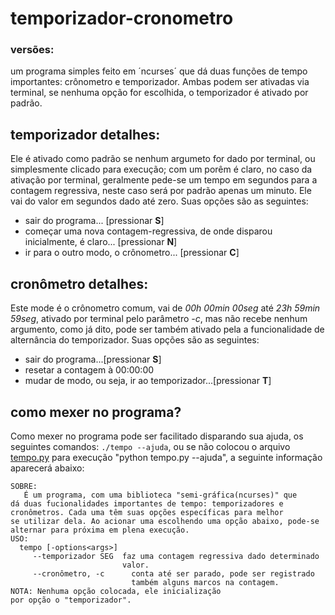 # temporizador-cronometro

<!-- adicionando versões compátiveis. -->
<h3> versões:&nbsp &nbsp
<a href="https://github.com/TheAlgorithms/">
    <img src="https://img.shields.io/pypi/pyversions/tomlkit.svg?logo=python&logoColor=white" height="15">
</a>
</h3>

um programa simples feito em ´ncurses´ que dá duas funções de tempo importantes: crônometro e temporizador. Ambas podem ser ativadas via terminal, se nenhuma opção for escolhida, o temporizador é ativado por padrão.

## temporizador detalhes:
Ele é ativado como padrão se nenhum argumeto for dado por terminal, ou simplesmente clicado para execução; com um porêm é claro, no caso da ativação por terminal, geralmente pede-se um tempo em segundos para a contagem regressiva, neste caso será por padrão apenas um minuto. Ele vai do valor em segundos dado até zero.
Suas opções são as seguintes: 

  - sair do programa... [pressionar **S**]
  - começar uma nova contagem-regressiva, de onde disparou inicialmente, é claro... [pressionar **N**]
  - ir para o outro modo, o crônometro... [pressionar **C**]

## cronômetro detalhes:
Este mode é o crônometro comum, vai de *00h 00min 00seg* até *23h 59min 59seg*, ativado por terminal pelo parâmetro *-c*, mas não recebe nenhum argumento, como já dito, pode ser também ativado pela a funcionalidade de alternância do temporizador. Suas opções são as seguintes:

  - sair do programa...[pressionar **S**]
  - resetar a contagem à 00:00:00
  - mudar de modo, ou seja, ir ao temporizador...[pressionar **T**]


## como mexer no programa?
Como mexer no programa pode ser facilitado disparando sua ajuda, os seguintes comandos: `./tempo --ajuda`, ou se não colocou o arquivo [tempo.py](https://github.com/patrick7star/temporizador-cronometro/blob/main/tempo.py) para execução "python tempo.py --ajuda", a seguinte informação aparecerá abaixo:
```
SOBRE:
   É um programa, com uma biblioteca "semi-gráfica(ncurses)" que 
dá duas fucionalidades importantes de tempo: temporizadores e
cronômetros. Cada uma têm suas opções específicas para melhor 
se utilizar dela. Ao acionar uma escolhendo uma opção abaixo, pode-se
alternar para próxima em plena execução.
USO:
  tempo [-options<args>]
     --temporizador SEG  faz uma contagem regressiva dado determinado 
                         valor.
     --cronômetro, -c      conta até ser parado, pode ser registrado 
                           também alguns marcos na contagem.
NOTA: Nenhuma opção colocada, ele inicialização
por opção o "temporizador".
```
